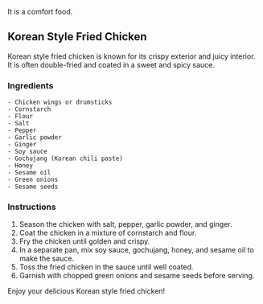 It is a comfort food.

## Korean Style Fried Chicken

Korean style fried chicken is known for its crispy exterior and juicy interior. It is often double-fried and coated in a sweet and spicy sauce.

### Ingredients
```
- Chicken wings or drumsticks
- Cornstarch
- Flour
- Salt
- Pepper
- Garlic powder
- Ginger
- Soy sauce
- Gochujang (Korean chili paste)
- Honey
- Sesame oil
- Green onions
- Sesame seeds
```

### Instructions
1. Season the chicken with salt, pepper, garlic powder, and ginger.
2. Coat the chicken in a mixture of cornstarch and flour.
3. Fry the chicken until golden and crispy.
4. In a separate pan, mix soy sauce, gochujang, honey, and sesame oil to make the sauce.
5. Toss the fried chicken in the sauce until well coated.
6. Garnish with chopped green onions and sesame seeds before serving.

Enjoy your delicious Korean style fried chicken!